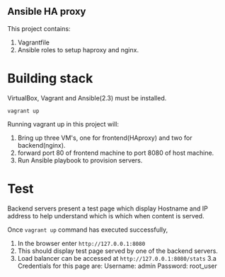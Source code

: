 ## Ansible HA proxy

This project contains:

1. Vagrantfile
2. Ansible roles to setup haproxy and nginx.

# Building stack

VirtualBox, Vagrant and Ansible(2.3) must be installed.

```
vagrant up
```

Running vagrant up in this project will:

1. Bring up three VM's, one for frontend(HAproxy) and two for backend(nginx).
2. forward port 80 of frontend machine to port 8080 of host machine.
3. Run Ansible playbook to provision servers.

# Test

Backend servers present a test page which display Hostname and IP address to help
understand which is which when content is served.

Once `vagrant up` command has executed successfully,

1. In the browser enter ``http://127.0.0.1:8080``
2. This should display test page served by one of the backend servers.
3. Load balancer can be accessed at ``http://127.0.0.1:8080/stats``
3.a Credentials for this page are:
    Username: admin
    Password: root_user
